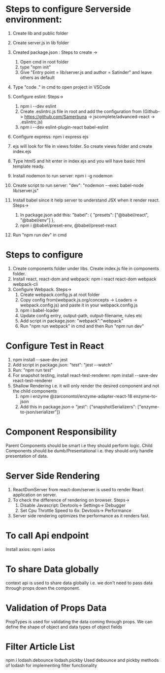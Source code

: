 # Steps to configure Serverside environment:

1.  Create lib and public folder
2.  Create server.js in lib folder
3.  Created package.json : Steps to create ->

    1.  Open cmd in root folder
    2.  type "npm init"
    3.  Give "Entry point = lib/server.js and author = Satinder" and leave others as default

4.  Type "code ." in cmd to open project in VSCode
5.  Configure eslint: Steps->
    1.  npm i --dev eslint
    2.  Create .eslintrc.js file in root and add the configuration from (Github-> https://github.com/Samerbuna -> jscomplete/advanced-react -> .eslintrc.js)
    3.  npm i --dev eslint-plugin-react babel-eslint
6.  Configure express: npm i express ejs
7.  ejs will look for file in views folder. So create views folder and create index.ejs
8.  Type html5 and hit enter in index.ejs and you will have basic html template ready.
9.  Install nodemon to run server: npm i -g nodemon
10. Create script to run server: "dev": "nodemon --exec babel-node lib/server.js"
11. Install babel since it help server to understand JSX when it render react. Steps->
    1.  In package.json add this:
        "babel": {
        "presets": ["@babel/react", "@babel/env"]
        },
    2.  npm i @babel/preset-env, @babel/preset-react
12. Run "npm run dev" in cmd

# Steps to configure

1. Create components folder under libs. Create index.js file in components folder.
2. Install react, react-dom and webpack: npm i react react-dom webpack webpack-cli
3. Configure Webpack. Steps->
   1. Create webpack.config.js at root folder
   2. Copy config from(webpack.js.org/concepts -> Loaders -> webpack.config.js) and paste it in your webpack.config.js
   3. npm i babel-loader
   4. Update config entry, output-path, output-filename, rules etc
   5. Add script in package.json: "webpack":"webpack"
   6. Run "npm run webpack" in cmd and then Run "npm run dev"

# Configure Test in React

1. npm install --save-dev jest
2. Add script in package.json: "test": "jest --watch"
3. Run: "npm run test"
4. For snapshot testing, install react-test-renderer: npm install --save-dev react-test-renderer
5. Shallow Rendering i.e. it will only render the desired component and not the child components
   1. npm i enzyme @zarconontol/enzyme-adapter-react-18 enzyme-to-json
   2. Add this in package.json-> "jest": {"snapshotSerializers": ["enzyme-to-json/serializer"]}

# Component Responsibility

Parent Components should be smart i.e they should perform logic.
Child Components should be dumb/Presentational i.e. they should only handle presentation of data.

# Server Side Rendering

1. ReactDomServer from react-dom/server is used to render React application on server.
2. To check the difference of rendering on browser. Steps->
   1. Disable Javascript: Devtools-> Settings-> Debugger
   2. Set Cpu Throttle Speed to 6x: Devtools-> Performance
3. Server side rendering optimizes the performance as it renders fast.

# To call Api endpoint

Install axios: npm i axios

# To share Data globally

context api is used to share data globally i.e. we don't need to pass data through props down the component.

# Validation of Props Data

PropTypes is used for validating the data coming through props. We can define the shape of object and data types of object fields

# Filter Article List

npm i lodash.debounce lodash.pickby
Used debounce and pickby methods of lodash for implementing filter functionality
